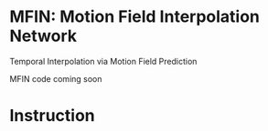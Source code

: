 # MFIN: Motion Field Interpolation Network
Temporal Interpolation via Motion Field Prediction

MFIN code coming soon

# Instruction
